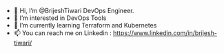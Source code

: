 - 👋 Hi, I’m @BrijeshTiwari DevOps Engineer.
- 👀 I’m interested in DevOps Tools 
- 🌱 I’m currently learning Terraform and Kubernetes
- 📫 You can reach me on Linkedin : https://www.linkedin.com/in/brijesh-tiwari/

<!---
brijeshtiwai00/brijeshtiwai00 is a ✨ special ✨ repository because its `README.md` (this file) appears on your GitHub profile.
You can click the Preview link to take a look at your changes.
--->
